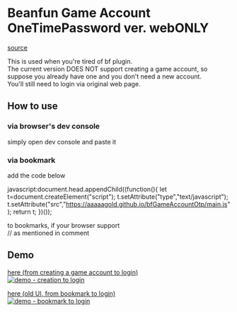 # Beanfun Game Account OneTimePassword ver. webONLY

[source](https://aaaaagold.github.io/bfGameAccountOtp/main.js)

This is used when you're tired of bf plugin.  
The current version DOES NOT support creating a game account, so suppose you already have one and you don't need a new account.  
You'll still need to login via original web page.

## How to use

### via browser's dev console

simply open dev console and paste it

### via bookmark

add the code below

javascript:document.head.appendChild((function(){ let t=document.createElement("script"); t.setAttribute("type","text/javascript"); t.setAttribute("src","https://aaaaagold.github.io/bfGameAccountOtp/main.js"); return t; })());

to bookmarks, if your browser support  
// as mentioned in comment

## Demo

[here (from creating a game account to login)](https://youtu.be/xNCkZsYPkMQ)  
[![demo - creation to login](https://img.youtube.com/vi/xNCkZsYPkMQ/0.jpg)](https://youtu.be/xNCkZsYPkMQ)

[here (old UI, from bookmark to login)](https://youtu.be/5Cat5kjahdU)  
[![demo - bookmark to login](https://img.youtube.com/vi/5Cat5kjahdU/0.jpg)](https://youtu.be/5Cat5kjahdU)
